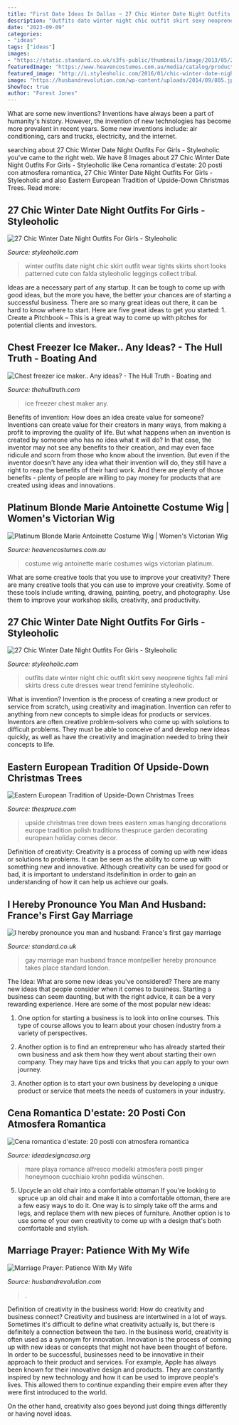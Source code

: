 ```yaml
---
title: "First Date Ideas In Dallas ~ 27 Chic Winter Date Night Outfits For Girls"
description: "Outfits date winter night chic outfit skirt sexy neoprene tights fall mini skirts dress cute dresses wear trend feminine styleoholic"
date: "2023-09-09"
categories:
- "ideas"
tags: ["ideas"]
images:
- "https://static.standard.co.uk/s3fs-public/thumbnails/image/2013/05/29/17/first-gay-wedding.jpg"
featuredImage: "https://www.heavencostumes.com.au/media/catalog/product/cache/87e1f69bc93e13dd75c69321dae7010a/e/-/e-ls-05027-elevate-costumes-marie-antoinette-white-costume-wig-1000.jpg"
featured_image: "http://i.styleoholic.com/2016/01/chic-winter-date-night-outfits-for-girls-9.jpg"
image: "https://husbandrevolution.com/wp-content/uploads/2014/09/805.jpg"
ShowToc: true
author: "Forest Jones"
---
```



What are some new inventions?
Inventions have always been a part of humanity's history. However, the invention of new technologies has become more prevalent in recent years. Some new inventions include: air conditioning, cars and trucks, electricity, and the internet.

	

		
searching about 27 Chic Winter Date Night Outfits For Girls - Styleoholic you've came to the right web. We have 8 Images about 27 Chic Winter Date Night Outfits For Girls - Styleoholic like Cena romantica d&#039;estate: 20 posti con atmosfera romantica, 27 Chic Winter Date Night Outfits For Girls - Styleoholic and also Eastern European Tradition of Upside-Down Christmas Trees. Read more:
		
    
## 27 Chic Winter Date Night Outfits For Girls - Styleoholic

<img loading=lazy src="https://i.styleoholic.com/2016/01/chic-winter-date-night-outfits-for-girls-10.jpg" onerror="this.onerror=null;this.src='https://tse1.mm.bing.net/th?id=OIP.KFf60Y4TrfwI-Wb7uQ9yFgAAAA&amp;pid=15.1';" alt="27 Chic Winter Date Night Outfits For Girls - Styleoholic">

_Source: styleoholic.com_

>winter outfits date night chic skirt outfit wear tights skirts short looks patterned cute con falda styleoholic leggings collect tribal. 

	

Ideas are a necessary part of any startup. It can be tough to come up with good ideas, but the more you have, the better your chances are of starting a successful business. There are so many great ideas out there, it can be hard to know where to start. Here are five great ideas to get you started: 1. Create a Pitchbook – This is a great way to come up with pitches for potential clients and investors.

    
## Chest Freezer Ice Maker.. Any Ideas? - The Hull Truth - Boating And

<img loading=lazy src="https://www.thehulltruth.com/attachment.php?attachmentid=90768&amp;stc=1&amp;d=1257715635" onerror="this.onerror=null;this.src='https://tse2.mm.bing.net/th?id=OIP.BLD5B-uJ-AMJTwcu5eHd3gHaJ4&amp;pid=15.1';" alt="Chest freezer ice maker.. Any ideas? - The Hull Truth - Boating and">

_Source: thehulltruth.com_

>ice freezer chest maker any. 

	

Benefits of invention: How does an idea create value for someone?
Inventions can create value for their creators in many ways, from making a profit to improving the quality of life. But what happens when an invention is created by someone who has no idea what it will do? In that case, the inventor may not see any benefits to their creation, and may even face ridicule and scorn from those who know about the invention. But even if the inventor doesn't have any idea what their invention will do, they still have a right to reap the benefits of their hard work. And there are plenty of those benefits - plenty of people are willing to pay money for products that are created using ideas and innovations.

    
## Platinum Blonde Marie Antoinette Costume Wig | Women&#039;s Victorian Wig

<img loading=lazy src="https://www.heavencostumes.com.au/media/catalog/product/cache/87e1f69bc93e13dd75c69321dae7010a/e/-/e-ls-05027-elevate-costumes-marie-antoinette-white-costume-wig-1000.jpg" onerror="this.onerror=null;this.src='https://tse4.mm.bing.net/th?id=OIP.klatQ8jnn7AJNBjnbGvTZgHaJ4&amp;pid=15.1';" alt="Platinum Blonde Marie Antoinette Costume Wig | Women&#039;s Victorian Wig">

_Source: heavencostumes.com.au_

>costume wig antoinette marie costumes wigs victorian platinum. 

	

What are some creative tools that you use to improve your creativity?
There are many creative tools that you can use to improve your creativity. Some of these tools include writing, drawing, painting, poetry, and photography. Use them to improve your workshop skills, creativity, and productivity.

    
## 27 Chic Winter Date Night Outfits For Girls - Styleoholic

<img loading=lazy src="http://i.styleoholic.com/2016/01/chic-winter-date-night-outfits-for-girls-9.jpg" onerror="this.onerror=null;this.src='https://tse3.mm.bing.net/th?id=OIP.rZca4ZnCaFRlWgXzXpdKVgAAAA&amp;pid=15.1';" alt="27 Chic Winter Date Night Outfits For Girls - Styleoholic">

_Source: styleoholic.com_

>outfits date winter night chic outfit skirt sexy neoprene tights fall mini skirts dress cute dresses wear trend feminine styleoholic. 

	

What is invention?
Invention is the process of creating a new product or service from scratch, using creativity and imagination. Invention can refer to anything from new concepts to simple ideas for products or services. Inventors are often creative problem-solvers who come up with solutions to difficult problems. They must be able to conceive of and develop new ideas quickly, as well as have the creativity and imagination needed to bring their concepts to life.

    
## Eastern European Tradition Of Upside-Down Christmas Trees

<img loading=lazy src="https://fthmb.tqn.com/S-YE-up_VWSNj46-2beboUKaYss=/425x640/filters:fill(auto,1)/upside-down-tree-56a279823df78cf772767744.jpg" onerror="this.onerror=null;this.src='https://tse2.mm.bing.net/th?id=OIP.-4wzo-zSOHFJzwTAdYG0YwHaLJ&amp;pid=15.1';" alt="Eastern European Tradition of Upside-Down Christmas Trees">

_Source: thespruce.com_

>upside christmas tree down trees eastern xmas hanging decorations europe tradition polish traditions thespruce garden decorating european holiday comes decor. 

	

Definition of creativity:
Creativity is a process of coming up with new ideas or solutions to problems. It can be seen as the ability to come up with something new and innovative. Although creativity can be used for good or bad, it is important to understand itsdefinition in order to gain an understanding of how it can help us achieve our goals.

    
## I Hereby Pronounce You Man And Husband: France&#039;s First Gay Marriage

<img loading=lazy src="https://static.standard.co.uk/s3fs-public/thumbnails/image/2013/05/29/17/first-gay-wedding.jpg" onerror="this.onerror=null;this.src='https://tse4.mm.bing.net/th?id=OIP.2QFIQUYVGbLdOclwzz8LSAHaE8&amp;pid=15.1';" alt="I hereby pronounce you man and husband: France&#039;s first gay marriage">

_Source: standard.co.uk_

>gay marriage man husband france montpellier hereby pronounce takes place standard london. 

	

The Idea: What are some new ideas you've considered?
There are many new ideas that people consider when it comes to business. Starting a business can seem daunting, but with the right advice, it can be a very rewarding experience. Here are some of the most popular new ideas:
1. One option for starting a business is to look into online courses. This type of course allows you to learn about your chosen industry from a variety of perspectives.

2. Another option is to find an entrepreneur who has already started their own business and ask them how they went about starting their own company. They may have tips and tricks that you can apply to your own journey.

3. Another option is to start your own business by developing a unique product or service that meets the needs of customers in your industry.

    
## Cena Romantica D&#039;estate: 20 Posti Con Atmosfera Romantica

<img loading=lazy src="http://ideadesigncasa.org/wp-content/uploads/2015/08/cena-romantica-mare.jpg" onerror="this.onerror=null;this.src='https://tse4.mm.bing.net/th?id=OIP.rc3KITWj1814NF-20oNFpwHaLI&amp;pid=15.1';" alt="Cena romantica d&#039;estate: 20 posti con atmosfera romantica">

_Source: ideadesigncasa.org_

>mare playa romance alfresco modelki atmosfera posti pinger honeymoon cucchiaio krohn pedida wünschen. 

	

5. Upcycle an old chair into a comfortable ottoman
If you're looking to spruce up an old chair and make it into a comfortable ottoman, there are a few easy ways to do it. One way is to simply take off the arms and legs, and replace them with new pieces of furniture. Another option is to use some of your own creativity to come up with a design that's both comfortable and stylish.

    
## Marriage Prayer: Patience With My Wife

<img loading=lazy src="https://husbandrevolution.com/wp-content/uploads/2014/09/805.jpg" onerror="this.onerror=null;this.src='https://tse3.mm.bing.net/th?id=OIP.QDYr30IsX2pi6WjnZHTFIQHaNK&amp;pid=15.1';" alt="Marriage Prayer: Patience With My Wife">

_Source: husbandrevolution.com_

>. 

	

Definition of creativity in the business world: How do creativity and business connect?
Creativity and business are intertwined in a lot of ways. Sometimes it's difficult to define what creativity actually is, but there is definitely a connection between the two. 
In the business world, creativity is often used as a synonym for innovation. Innovation is the process of coming up with new ideas or concepts that might not have been thought of before. In order to be successful, businesses need to be innovative in their approach to their product and services. For example, Apple has always been known for their innovative design and products. They are constantly inspired by new technology and how it can be used to improve people's lives. This allowed them to continue expanding their empire even after they were first introduced to the world. 

On the other hand, creativity also goes beyond just doing things differently or having novel ideas.

